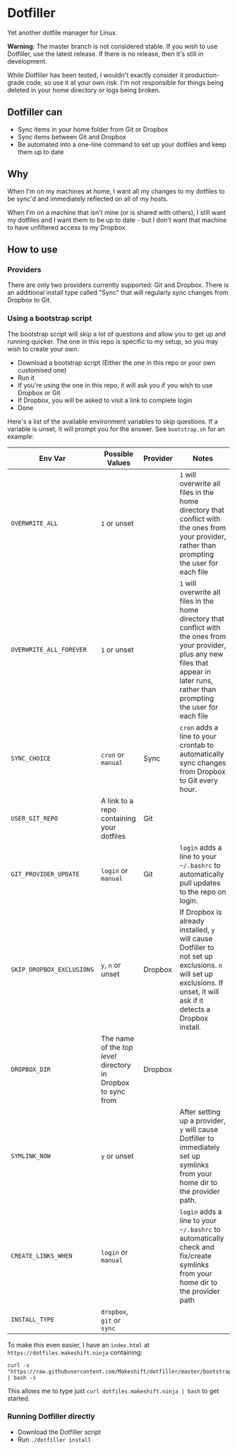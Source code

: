 # Dotfiller
Yet another dotfile manager for Linux.

**Warning**: The master branch is not considered stable. If you wish to use Dotfiller, use the latest release. If there is no release, then it's still in development.

While Dotfiller has been tested, I wouldn't exactly consider it production-grade code, so use it at your own risk. I'm not responsible for things being deleted in your home directory or logs being broken.

## Dotfiller can

* Sync items in your home folder from Git or Dropbox
* Sync items between Git and Dropbox
* Be automated into a one-line command to set up your dotfiles and keep them up to date

## Why

When I'm on my machines at home, I want all my changes to my dotfiles to be sync'd and immediately reflected on all of my hosts.

When I'm on a machine that isn't mine (or is shared with others), I still want my dotfiles and I want them to be up to date - but I don't want that machine to have unfiltered access to my Dropbox.

## How to use

### Providers

There are only two providers currently supported: Git and Dropbox.
There is an additional install type called "Sync" that will regularly sync changes from Dropbox to Git.

### Using a bootstrap script

The bootstrap script will skip a lot of questions and allow you to get up and running quicker. The one in this repo is specific to my setup, so you may wish to create your own.

* Download a bootstrap script (Either the one in this repo or your own customised one)
* Run it
* If you're using the one in this repo, it will ask you if you wish to use Dropbox or Git
* If Dropbox, you will be asked to visit a link to complete login
* Done

Here's a list of the available environment variables to skip questions. If a variable is unset, it will prompt you for the answer. See `bootstrap.sh` for an example:

| Env Var                   | Possible Values                                               | Provider | Notes                                                                                                                                                                                         |
|---------------------------|---------------------------------------------------------------|----------|-----------------------------------------------------------------------------------------------------------------------------------------------------------------------------------------------|
| `OVERWRITE_ALL`           | `1` or unset                                                  |          | `1` will overwrite all files in the home directory that conflict with the ones from your provider, rather than prompting the user for each file                                               |
| `OVERWRITE_ALL_FOREVER`   | `1` or unset                                                  |          | `1` will overwrite all files in the home directory that conflict with the ones from your provider, plus any new files that appear in later runs, rather than prompting the user for each file |
| `SYNC_CHOICE`             | `cron` or `manual`                                            | Sync     | `cron` adds a line to your crontab to automatically sync changes from Dropbox to Git every hour.                                                                                              |
| `USER_GIT_REPO`           | A link to a repo containing your dotfiles                     | Git      |                                                                                                                                                                                               |
| `GIT_PROVIDER_UPDATE`     | `login` or `manual`                                           | Git      | `login` adds a line to your `~/.bashrc` to automatically pull updates to the repo on login.                                                                                                   |
| `SKIP_DROPBOX_EXCLUSIONS` | `y`, `n` or unset                                             | Dropbox  | If Dropbox is already installed, `y` will cause Dotfiller to not set up exclusions. `n` will set up exclusions. If unset, it will ask if it detects a Dropbox install.                        |
| `DROPBOX_DIR`             | The name of the _top level_ directory in Dropbox to sync from | Dropbox  |                                                                                                                                                                                               |
| `SYMLINK_NOW`             | `y` or unset                                                  |          | After setting up a provider, `y` will cause Dotfiller to immediately set up symlinks from your home dir to the provider path.                                                                 |
| `CREATE_LINKS_WHEN`       | `login` or `manual`                                           |          | `login` adds a line to your `~/.bashrc` to automatically check and fix/create symlinks from your home dir to the provider path                                                                |
| `INSTALL_TYPE`            | `dropbox`, `git` or `sync`                                    |          |                                                                                                                                                                                               |
To make this even easier, I have an `index.html` at `https://dotfiles.makeshift.ninja` containing:
```
curl -s "https://raw.githubusercontent.com/Makeshift/dotfiller/master/bootstrap.sh" | bash -s
```

This allows me to type just `curl dotfiles.makeshift.ninja | bash` to get started.

### Running Dotfiller directly

* Download the Dotfiller script
* Run `./dotfiller install`